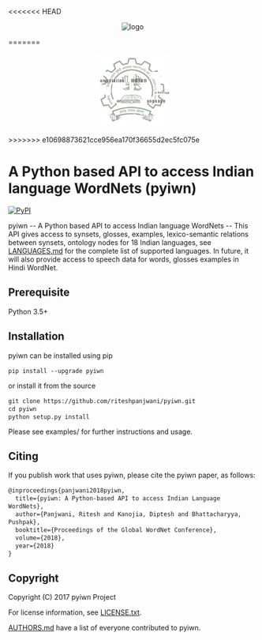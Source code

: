 <<<<<<< HEAD
<p align="center"><img src="cfilt-dark-vec.jpg" alt="logo" width="150" height="150"/></p>
=======
<p align="center"><img src="cfilt-dark-logo.png" alt="logo" width="150" height="150"/></p>
>>>>>>> e10698873621cce956ea170f36655d2ec5fc075e

# A Python based API to access Indian language WordNets (pyiwn)
[![PyPI](https://img.shields.io/pypi/v/pyiwn.svg)](https://pypi.python.org/pypi/pyiwn)

pyiwn -- A Python based API to access Indian language WordNets -- This API gives access to synsets, glosses, examples, lexico-semantic relations between synsets, ontology nodes for 18 Indian languages, see [LANGUAGES.md](LANGUAGES.md) for the complete list of supported languages. In future, it will also provide access to speech data for words, glosses examples in Hindi WordNet.

## Prerequisite
Python 3.5+

## Installation

pyiwn can be installed using pip

```
pip install --upgrade pyiwn
```

or install it from the source

```
git clone https://github.com/riteshpanjwani/pyiwn.git
cd pyiwn
python setup.py install
```

Please see examples/ for further instructions and usage.

## Citing

If you publish work that uses pyiwn, please cite the pyiwn paper, as follows:

```
@inproceedings{panjwani2018pyiwn,
  title={pyiwn: A Python-based API to access Indian Language WordNets},
  author={Panjwani, Ritesh and Kanojia, Diptesh and Bhattacharyya, Pushpak},
  booktitle={Proceedings of the Global WordNet Conference},
  volume={2018},
  year={2018}
}
```


## Copyright

Copyright (C) 2017 pyiwn Project

For license information, see [LICENSE.txt](LICENSE.txt).

[AUTHORS.md](AUTHORS.md) have a list of everyone contributed to pyiwn.
